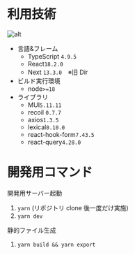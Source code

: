 # 利用技術

![alt](https://user-images.githubusercontent.com/105622356/247799725-4689b3e2-20a6-426c-ad43-7245168c4a99.png)

- 言語&フレーム
  - TypeScript `4.9.5`
  - React`18.2.0`
  - Next `13.3.0`　※旧 Dir
- ビルド実行環境
  - node`>=18`
- ライブラリ
  - MUI`5.11.11`
  - recoil `0.7.7`
  - axios`1.3.5`
  - lexical`0.10.0`
  - react-hook-form`7.43.5`
  - react-query`4.28.0`

# 開発用コマンド

開発用サーバー起動

1. `yarn` (リポジトリ clone 後一度だけ実施)
2. `yarn dev`

静的ファイル生成

1. `yarn build && yarn export`

